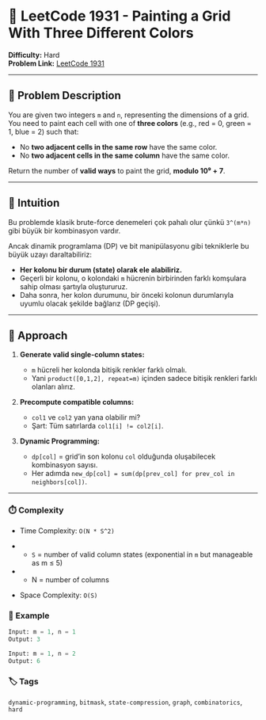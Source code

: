 # 🎨 LeetCode 1931 - Painting a Grid With Three Different Colors

**Difficulty:** Hard  
**Problem Link:** [LeetCode 1931](https://leetcode.com/problems/painting-a-grid-with-three-different-colors)

---

## 📘 Problem Description

You are given two integers `m` and `n`, representing the dimensions of a grid. You need to paint each cell with one of **three colors** (e.g., red = 0, green = 1, blue = 2) such that:
- No **two adjacent cells in the same row** have the same color.
- No **two adjacent cells in the same column** have the same color.

Return the number of **valid ways** to paint the grid, **modulo 10⁹ + 7**.

---

## 🧠 Intuition

Bu problemde klasik brute-force denemeleri çok pahalı olur çünkü `3^(m*n)` gibi büyük bir kombinasyon vardır.

Ancak dinamik programlama (DP) ve bit manipülasyonu gibi tekniklerle bu büyük uzayı daraltabiliriz:
- **Her kolonu bir durum (state) olarak ele alabiliriz.**
- Geçerli bir kolonu, o kolondaki `m` hücrenin birbirinden farklı komşulara sahip olması şartıyla oluştururuz.
- Daha sonra, her kolon durumunu, bir önceki kolonun durumlarıyla uyumlu olacak şekilde bağlarız (DP geçişi).

---

## 🔨 Approach

1. **Generate valid single-column states:**
   - `m` hücreli her kolonda bitişik renkler farklı olmalı.
   - Yani `product([0,1,2], repeat=m)` içinden sadece bitişik renkleri farklı olanları alırız.

2. **Precompute compatible columns:**
   - `col1` ve `col2` yan yana olabilir mi?
   - Şart: Tüm satırlarda `col1[i] != col2[i]`.

3. **Dynamic Programming:**
   - `dp[col]` = grid’in son kolonu `col` olduğunda oluşabilecek kombinasyon sayısı.
   - Her adımda `new_dp[col] = sum(dp[prev_col] for prev_col in neighbors[col])`.

---

### ⏱️ Complexity

- Time Complexity: `O(N * S^2)`

- - `S` = number of valid column states (exponential in `m` but manageable as m ≤ 5)

- - N = number of columns

- Space Complexity: `O(S)`

### 📌 Example

```python
Input: m = 1, n = 1
Output: 3

Input: m = 1, n = 2
Output: 6
```

### 🏷️ Tags

`dynamic-programming`, `bitmask`, `state-compression`, `graph`, `combinatorics`, `hard`